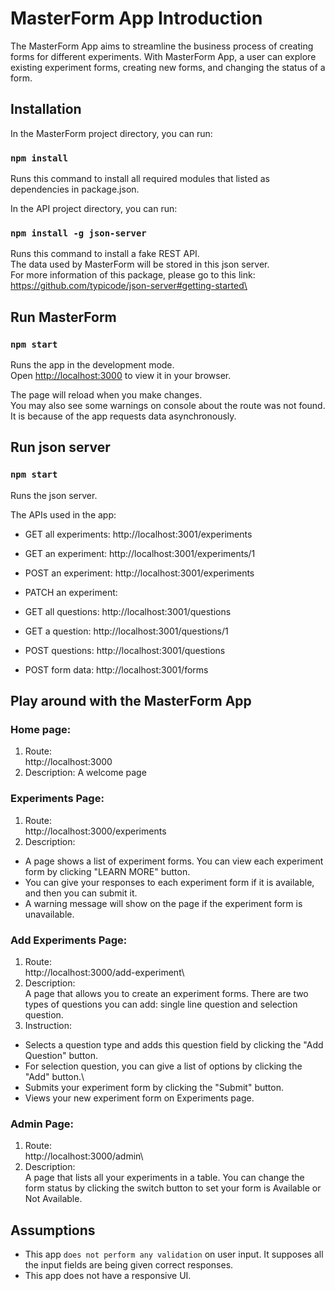 # MasterForm App Introduction

The MasterForm App aims to streamline the business process of creating forms for different experiments. With MasterForm App, a user can explore existing experiment forms, creating new forms, and changing the status of a form.

## Installation

In the MasterForm project directory, you can run:

### `npm install`

Runs this command to install all required modules that listed as dependencies in package.json.

In the API project directory, you can run:
### `npm install -g json-server`

Runs this command to install a fake REST API.\
The data used by MasterForm will be stored in this json server.\
For more information of this package, please go to this link: https://github.com/typicode/json-server#getting-started\

## Run MasterForm
### `npm start`

Runs the app in the development mode.\
Open [http://localhost:3000](http://localhost:3000) to view it in your browser.

The page will reload when you make changes.\
You may also see some warnings on console about the route was not found. It is because of the app requests data asynchronously.

## Run json server
### `npm start`

Runs the json server.

The APIs used in the app:
* GET all experiments: http://localhost:3001/experiments
* GET an experiment: http://localhost:3001/experiments/1
* POST an experiment: http://localhost:3001/experiments
* PATCH an experiment: 

* GET all questions: http://localhost:3001/questions
* GET a question: http://localhost:3001/questions/1
* POST questions: http://localhost:3001/questions


* POST form data: http://localhost:3001/forms

## Play around with the MasterForm App

### Home page: 
1. Route:\
http://localhost:3000
2. Description: A welcome page 


### Experiments Page: 
1. Route:\
http://localhost:3000/experiments
2. Description:
* A page shows a list of experiment forms. You can view each experiment form by clicking "LEARN MORE" button.
* You can give your responses to each experiment form if it is available, and then you can submit it.
* A warning message will show on the page if the experiment form is unavailable.
### Add Experiments Page: 
1. Route:\
http://localhost:3000/add-experiment\
2. Description:\
A page that allows you to create an experiment forms. There are two types of questions you can add: single line question and selection question.
3. Instruction:
* Selects a question type and adds this question field by clicking the "Add Question" button.
* For selection question, you can give a list of options by clicking the "Add" button.\
* Submits your experiment form by clicking the "Submit" button.
* Views your new experiment form on Experiments page.
### Admin Page: 
1. Route:\
http://localhost:3000/admin\
2. Description:\
A page that lists all your experiments in a table. You can change the form status by clicking the switch button to set your form is Available or Not Available.

## Assumptions
* This app `does not perform any validation` on user input. It supposes all the input fields are being given correct responses.
* This app does not have a responsive UI.
